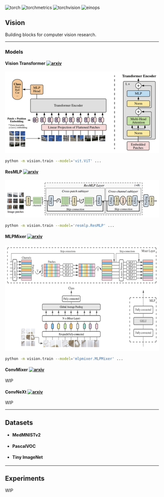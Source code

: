 ![torch](https://img.shields.io/static/v1?label=torch&message=1.10.0&color=3258a8)
![torchmetrics](https://img.shields.io/static/v1?label=torchmetrics&message=0.6.0&color=73568f)
![torchvision](https://img.shields.io/static/v1?label=torchvision&message=0.11.1&color=32a898)
![einops](https://img.shields.io/static/v1?label=einops&message=0.3.2&color=45a0e6)
## Vision
Building blocks for computer vision research.
___
### Models

#### Vision Transformer [![arxiv](https://img.shields.io/badge/arXiv-2010.11929-maroon.svg)](https://arxiv.org/abs/2010.11929)

<p align="center">
  <img src="docs/ViT.png" />
</p>


```bash
python -m vision.train --model='vit.ViT' ...
```

#### ResMLP [![arxiv](https://img.shields.io/badge/arXiv-2105.03404-maroon.svg)](https://arxiv.org/abs/2105.03404)

<p align="center">
  <img src="docs/ResMLP.png" />
</p>

```bash
python -m vision.train --model='resmlp.ResMLP' ...
```

#### MLPMixer [![arxiv](https://img.shields.io/badge/arXiv-2105.01601-maroon.svg)](https://arxiv.org/abs/2105.01601)

<p align="center">
  <img src="docs/MLPMixer.png" width="768" height="348"/>
</p>

```bash
python -m vision.train --model='mlpmixer.MLPMixer' ...
```

#### ConvMixer [![arxiv](https://img.shields.io/badge/arXiv-2201.09792-maroon.svg)](https://arxiv.org/abs/2201.09792)
WIP

#### ConvNeXt [![arxiv](https://img.shields.io/badge/arXiv-2201.03545-maroon.svg)](https://arxiv.org/abs/2201.03545)
WIP

___

## Datasets

- #### MedMNISTv2
- #### PascalVOC
- #### Tiny ImageNet

___
## Experiments

WIP
